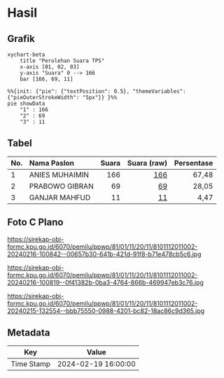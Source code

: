 # Hasil

## Grafik

```mermaid
xychart-beta
    title "Perolehan Suara TPS"
    x-axis [01, 02, 03]
    y-axis "Suara" 0 --> 166
    bar [166, 69, 11]
```

```mermaid
%%{init: {"pie": {"textPosition": 0.5}, "themeVariables": {"pieOuterStrokeWidth": "5px"}} }%%
pie showData
    "1" : 166
    "2" : 69
    "3" : 11
```

## Tabel

| No. | Nama Paslon    | Suara | Suara (raw) | Persentase |
|:--- |:-------------- | -----:| -----------:| ----------:|
| 1   | ANIES MUHAIMIN | 166   | [166][p-1]  | 67,48      |
| 2   | PRABOWO GIBRAN | 69    | [69][p-2]   | 28,05      |
| 3   | GANJAR MAHFUD  | 11    | [11][p-3]   | 4,47       |


[p-1]: https://github.com/gigit-pemilu/pemilu-2024-81-maluku/blob/main/pilpres/hitung-suara/sub/81-maluku/sub/01-maluku-tengah/sub/11-tehoru/sub/2011-telutih-baru/sub/002-tps/sub/paslon-1.txt
[p-2]: https://github.com/gigit-pemilu/pemilu-2024-81-maluku/blob/main/pilpres/hitung-suara/sub/81-maluku/sub/01-maluku-tengah/sub/11-tehoru/sub/2011-telutih-baru/sub/002-tps/sub/paslon-2.txt
[p-3]: https://github.com/gigit-pemilu/pemilu-2024-81-maluku/blob/main/pilpres/hitung-suara/sub/81-maluku/sub/01-maluku-tengah/sub/11-tehoru/sub/2011-telutih-baru/sub/002-tps/sub/paslon-3.txt

## Foto C Plano

https://sirekap-obj-formc.kpu.go.id/6070/pemilu/ppwp/81/01/11/20/11/8101112011002-20240216-100842--00657b30-641b-421d-91f8-b71e478cb5c6.jpg

https://sirekap-obj-formc.kpu.go.id/6070/pemilu/ppwp/81/01/11/20/11/8101112011002-20240216-100819--0f41382b-0ba3-4764-866b-469947eb3c76.jpg

https://sirekap-obj-formc.kpu.go.id/6070/pemilu/ppwp/81/01/11/20/11/8101112011002-20240215-132554--bbb75550-0988-4201-bc82-18ac86c9d365.jpg


## Metadata

| Key        | Value               |
| ---------- | ------------------- |
| Time Stamp | 2024-02-19 16:00:00 |



